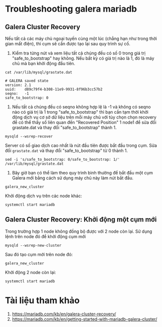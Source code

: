 # Troubleshooting galera mariadb


## Galera Cluster Recovery
Nếu tất cả các máy chủ ngoại tuyến cùng một lúc (chẳng hạn như trong thời gian mất điện), thì cụm sẽ cần được tạo lại sau quy trình sự cố.

1. Kiểm tra từng nút và xem liệu tất cả chúng đều có số 0 trong giá trị "safe_to_bootstrap" hay không. Nếu bất kỳ có giá trị nào là 1, đó là máy chủ mà bạn khởi động đầu tiên.
```
cat /var/lib/mysql/grastate.dat
```

```
# GALERA saved state
version: 2.1
uuid:    d89c79f4-b308-11e9-9931-8f96b3cc57b2
seqno:   -1
safe_to_bootstrap: 0
```

1. Nếu tất cả chúng đều có seqno không hợp lệ là -1 và không có seqno nào có giá trị là 1 trong "safe_to_bootstrap" thì bạn cần tạm thời khởi động dịch vụ cơ sở dữ liệu trên mỗi máy chủ với tùy chọn chọn recovery để có thể thấy số liên quan đến "Recovered Position" 1 node1 để sửa đổi grastate.dat và thay đổi "safe_to_bootstrap" thành 1.
```
mysqld --wsrep-recover
```
Server có số giao dịch cao nhất  là nút đầu tiên được bắt đầu trong cụm. Sửa đổi `grastate.dat` và thay đổi "safe_to_bootstrap" từ 0 thành 1.
```
sed -i 's/safe_to_bootstrap: 0/safe_to_bootstrap: 1/' /var/lib/mysql/grastate.dat
```
1. Bây giờ bạn có thể làm theo quy trình bình thường để bắt đầu một cụm Galera mới bằng cách sử dụng máy chủ này làm nút bắt đầu.
```
galera_new_cluster
```
Khởi động dịch vụ trên các node khác:
```
systemctl start mariadb
```
## Galera Cluster Recovery: Khởi động một cụm mới
Trong trường hợp 1 node không đồng bộ được với 2 node còn lại. Sử dụng lệnh trên node đó để khởi động cụm mới
```
mysqld --wsrep-new-cluster
```
Sau đó tạo cụm mới trên node đó:
```
galera_new_cluster
```
Khởi động 2 node còn lại:
```
systemctl start mariadb
```

# Tài liệu tham khảo

1. https://mariadb.com/kb/en/galera-cluster-recovery/
2. https://mariadb.com/kb/en/getting-started-with-mariadb-galera-cluster/